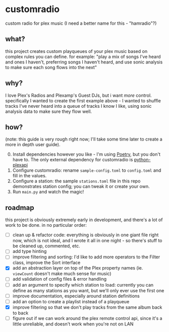 # customradio

custom radio for plex music
(I need a better name for this - "hamradio"?)

## what?

this project creates custom playqueues of your plex music based on complex rules you can define.
for example: "play a mix of songs I've heard and ones I haven't, preferring songs I haven't heard, and use sonic analysis to make sure each song flows into the next"

## why?

I love Plex's Radios and Plexamp's Guest DJs, but i want _more_ control. specifically I wanted to create the first example above - I wanted to shuffle tracks I've never heard into a queue of tracks I know I like, using sonic analysis data to make sure they flow well.

## how?

(note: this guide is very rough right now; I'll take some time later to create a more in depth user guide).

0. Install dependencies however you like - I'm using [Poetry](https://python-poetry.org/), but you don't have to. The only external dependency for customradio is [python-plexapi](https://github.com/pkkid/python-plexapi)
1. Configure customradio: rename `sample-config.toml` to `config.toml` and fill in the values.
2. Configure a station: the sample `stations.toml` file in this repo demonstrates station config; you can tweak it or create your own.
3. Run `main.py` and watch the magic!

## roadmap

this project is obviously extremely early in development, and there's a lot of work to be done. in no particular order:

- [ ] clean up & refactor code: everything is obviously in one giant file right now, which is not ideal, and I wrote it all in one night - so there's stuff to be cleaned up, commented, etc.
- [ ] add type hinting
- [ ] improve filtering and sorting: I'd like to add more operators to the Filter class, improve the Sort interface
- [x] add an abstraction layer on top of the Plex property names (ie. `viewCount` doesn't make much sense for music)
- [ ] add validation of config files & error handling
- [ ] add an argument to specify which station to load: currently you can define as many stations as you want, but we'll only ever use the first one
- [ ] improve documentation, especially around station definitions
- [ ] add an option to create a playlist instead of a playqueue
- [x] improve filtering so that we don't play tracks from the same album back to back
- [ ] figure out if we can work around the plex remote control api, since it's a little unreliable, and doesn't work when you're not on LAN

